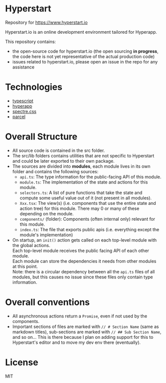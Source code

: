 # Hyperstart

Repository for https://www.hyperstart.io

Hyperstart.io is an online development environment tailored for Hyperapp.

This repository contains:

* the open-source code for hyperstart.io (the open sourcing **in progress**, the code here is not yet representative of the actual production code)
* issues related to hyperstart.io, please open an issue in the repo for any assistance

# Technologies

* [typescript](https://github.com/Microsoft/TypeScript)
* [hyperapp](https://github.com/hyperapp/hyperapp)
* [spectre.css](https://github.com/picturepan2/spectre)
* [parcel](https://github.com/parcel-bundler/parcel)

# Overall Structure

* All source code is contained in the src folder.
* The src/lib folders contains utilities that are not specific to Hyperstart and could be later exported to their own package.
* The sources are divided into **modules**, each module lives in its own folder and contains the following sources:
  * `api.ts`: The type information for the public-facing API of this module.
  * `module.ts`: The implementation of the state and actions for this module.
  * `selectors.ts`: A list of pure functions that take the state and compute some useful value out of it (not present in all modules).
  * `Xxx.tsx`: The view(s) (i.e. components that use the entire state and action tree) for this module. There may 0 or many of these depending on the module.
  * `components/` (folder): Components (often internal only) relevant for this module.
  * `index.ts`: The file that exports public apis (i.e. everything except the module's implementation)
* On startup, an `init()` action gets called on each top-level module with the global actions.  
  Each top-level module receives the public facing API of each other module.  
  Each module can store the dependencies it needs from other modules at this point.  
  Note: there is a circular dependency between all the `api.ts` files of all modules, but this causes no issue since these files only contain type information.

# Overall conventions

* All asynchronous actions return a `Promise`, even if not used by the components.
* Important sections of files are marked with `// # Section Name` (same as markdown titles), sub-sections are marked with `// ## Sub Section Name`, and so on...
  This is there because I plan on adding support for this to Hyperstart's editor and to move my dev env there (eventually).

# License

MIT
